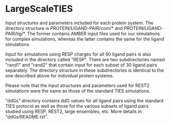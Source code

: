 # LargeScaleTIES 

Input structures and parameters included for each protein system.
The directory structure is $PROTEIN/$LIGAND-PAIR/com/* and $PROTEIN/$LIGAND-PAIR/lig/*.
The former contains AMBER input files used for our simulations for complex simulations, whereas the latter contains the same for the ligand simulations.

Input for simulations using RESP charges for all 60 ligand pairs is also included in the directory called "RESP".
There are two subdirectories named "rand1" and "rand2" that contain input for each subset of 30 ligand pairs separately.
The directory structure in these subdirectories is identical to the one described above for individual protein systems.

Please note that the input structures and parameters used for REST2 simulations were the same as those of the standard TIES simulations.

"ddGs" directory contains ddG values for all ligand pairs using the standard TIES protocol as well as those for the various subsets of ligand pairs studied using RESP, REST2, large ensembles, etc. More details in "ddGs/README.txt".

